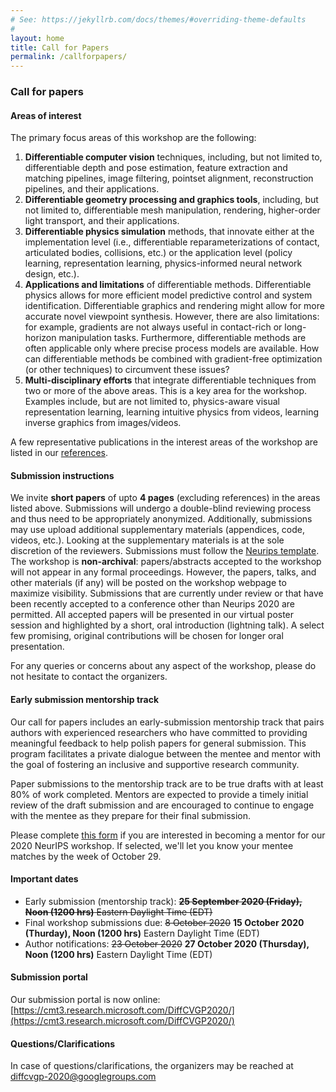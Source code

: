 ```yaml
---
# See: https://jekyllrb.com/docs/themes/#overriding-theme-defaults
#
layout: home
title: Call for Papers
permalink: /callforpapers/
---
```


### Call for papers


#### Areas of interest

The primary focus areas of this workshop are the following:
1. **Differentiable computer vision** techniques, including, but not limited to, differentiable depth and pose estimation, feature extraction and matching pipelines, image filtering, pointset alignment, reconstruction pipelines, and their applications.
2. **Differentiable geometry processing and graphics tools**, including, but not limited to, differentiable mesh manipulation, rendering, higher-order light transport, and their applications.
3. **Differentiable physics simulation** methods, that innovate either at the implementation level (i.e., differentiable reparameterizations of contact, articulated bodies, collisions, etc.) or the application level (policy learning, representation learning, physics-informed neural network design, etc.).
4. **Applications and limitations** of differentiable methods. Differentiable physics allows for more efficient model predictive control and system identification. Differentiable graphics and rendering might allow for more accurate novel viewpoint synthesis. However, there are also limitations: for example, gradients are not always useful in contact-rich or long-horizon manipulation tasks. Furthermore, differentiable methods are often applicable only where precise process models are available. How can differentiable methods be combined with gradient-free optimization (or other techniques) to circumvent these issues?
5. **Multi-disciplinary efforts** that integrate differentiable techniques from two or more of the above areas. This is a key area for the workshop. Examples include, but are not limited to, physics-aware visual representation learning, learning intuitive physics from videos, learning inverse graphics from images/videos.

A few representative publications in the interest areas of the workshop are listed in our [references](/references/).


#### Submission instructions

We invite **short papers** of upto **4 pages** (excluding references) in the areas listed above. Submissions will undergo a double-blind reviewing process and thus need to be appropriately anonymized. Additionally, submissions may use upload additional supplementary materials (appendices, code, videos, etc.). Looking at the supplementary materials is at the sole discretion of the reviewers. Submissions must follow the [Neurips template](https://neurips.cc/Conferences/2020/PaperInformation/StyleFiles). The workshop is **non-archival**: papers/abstracts accepted to the workshop will not appear in any formal proceedings. However, the papers, talks, and other materials (if any) will be posted on the workshop webpage to maximize visibility. Submissions that are currently under review or that have been recently accepted to a conference other than Neurips 2020 are permitted. All accepted papers will be presented in our virtual poster session and highlighted by a short, oral introduction (lightning talk). A select few promising, original contributions will be chosen for longer oral presentation.

For any queries or concerns about any aspect of the workshop, please do not hesitate to contact the organizers.


#### Early submission mentorship track

Our call for papers includes an early-submission mentorship track that pairs authors with experienced researchers who have committed to providing meaningful feedback to help polish papers for general submission. This program facilitates a private dialogue between the mentee and mentor with the goal of fostering an inclusive and supportive research community.

Paper submissions to the mentorship track are to be true drafts with at least 80% of work completed. Mentors are expected to provide a timely initial review of the draft submission and are encouraged to continue to engage with the mentee as they prepare for their final submission.

Please complete [this form](https://docs.google.com/forms/d/1Ky6Et26ODf6IIgJwYcA22cWQVwUGUrjNBCR85eSrFiE/viewform?edit_requested=true) if you are interested in becoming a mentor for our 2020 NeurIPS workshop. If selected, we'll let you know your mentee matches by the week of October 29.


#### Important dates

* Early submission (mentorship track): ~~**25 September 2020 (Friday), Noon (1200 hrs)** Eastern Daylight Time (EDT)~~
* Final workshop submissions due: ~~8 October 2020~~ **15 October 2020 (Thurday), Noon (1200 hrs)** Eastern Daylight Time (EDT)
* Author notifications: ~~23 October 2020~~ **27 October 2020 (Thursday), Noon (1200 hrs)** Eastern Daylight Time (EDT)


#### Submission portal

Our submission portal is now online: [https://cmt3.research.microsoft.com/DiffCVGP2020/](https://cmt3.research.microsoft.com/DiffCVGP2020/)


#### Questions/Clarifications

In case of questions/clarifications, the organizers may be reached at diffcvgp-2020@googlegroups.com
